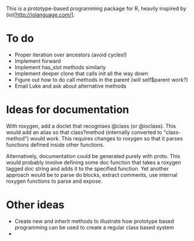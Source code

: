 This is a prototype-based programming package for R, heavily inspired by (io)[http://iolanguage.com/].

To do
======

 * Proper iteration over ancestors (avoid cycles!)
 * Implement forward
 * Implement has_slot methods similarly
 * Implement deeper clone that calls init all the way down
 * Figure out how to do call methods in the parent (will self$parent work?)
 * Email Luke and ask about alternative methods


Ideas for documentation
=======================

With roxygen, add a doclet that recognises @class (or @ioclass).  This would add an alias so that class?method (internally converted to "class-method") would work.  This requires changes to roxygen so that it parses functions defined inside other functions.

Alternatively, documentation could be generated purely with proto.  This would probably involve defining some doc function that takes a roxygen tagged doc string and adds it to the specified function.  Yet another approach would be to parse do blocks, extract comments, use internal roxygen functions to parse and expose.

Other ideas
===========

 * Create new and inherit methods to illustrate how prototype based programming can be used to create a regular class based system
 * 